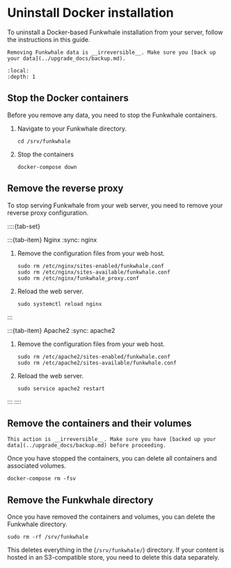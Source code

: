 # Uninstall Docker installation

To uninstall a Docker-based Funkwhale installation from your server, follow the instructions in this guide.

```{warning}
Removing Funkwhale data is __irreversible__. Make sure you [back up your data](../upgrade_docs/backup.md).
```

```{contents}
:local:
:depth: 1
```

## Stop the Docker containers

Before you remove any data, you need to stop the Funkwhale containers.

1. Navigate to your Funkwhale directory.

   ```{code-block} sh
   cd /srv/funkwhale
   ```

2. Stop the containers

   ```{code-block} sh
   docker-compose down
   ```

## Remove the reverse proxy

To stop serving Funkwhale from your web server, you need to remove your reverse proxy configuration.

::::{tab-set}

:::{tab-item} Nginx
:sync: nginx

1. Remove the configuration files from your web host.

   ```{code-block} sh
   sudo rm /etc/nginx/sites-enabled/funkwhale.conf
   sudo rm /etc/nginx/sites-available/funkwhale.conf
   sudo rm /etc/nginx/funkwhale_proxy.conf
   ```

2. Reload the web server.

   ```{code-block} sh
   sudo systemctl reload nginx
   ```

:::

:::{tab-item} Apache2
:sync: apache2

1. Remove the configuration files from your web host.

   ```{code-block} sh
   sudo rm /etc/apache2/sites-enabled/funkwhale.conf
   sudo rm /etc/apache2/sites-available/funkwhale.conf
   ```

2. Reload the web server.

   ```{code-block} sh
   sudo service apache2 restart
   ```

:::
::::

## Remove the containers and their volumes

```{warning}
This action is __irreversible__. Make sure you have [backed up your data](../upgrade_docs/backup.md) before proceeding.
```

Once you have stopped the containers, you can delete all containers and associated volumes.

```{code-block} sh
docker-compose rm -fsv
```

## Remove the Funkwhale directory

Once you have removed the containers and volumes, you can delete the Funkwhale directory.

```{code-block} sh
sudo rm -rf /srv/funkwhale
```

This deletes everything in the (`/srv/funkwhale/`) directory. If your content is hosted in an S3-compatible store, you need to delete this data separately.
